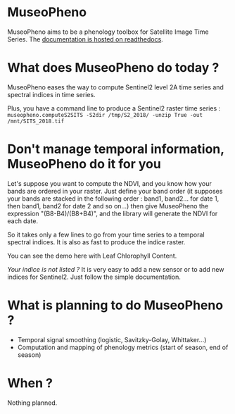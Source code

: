 # MuseoPheno

MuseoPheno aims to be a phenology toolbox for Satellite Image Time Series.
The [documentation is hosted on readthedocs](https://museopheno.readthedocs.org/).

# What does MuseoPheno do today ?

MuseoPheno eases the way to compute Sentinel2 level 2A time series and spectral indices in time series.

Plus, you have a command line to produce a Sentinel2 raster time series :
`museopheno.computeS2SITS -S2dir /tmp/S2_2018/ -unzip True -out /mnt/SITS_2018.tif`

# Don't manage temporal information, MuseoPheno do it for you

Let's suppose you want to compute the NDVI, and you know how your bands are ordered in your raster.
Just define your band order (it supposes your bands are stacked in the following order : band1, band2... for date 1, then band1, band2 for date 2 and so on...)
then give MuseoPheno the expression "(B8-B4)/(B8+B4)", and the library will generate the NDVI for each date.

So it takes only a few lines to go from your time series to a temporal spectral indices. It is also as fast to produce the indice raster.

You can see the demo here with Leaf Chlorophyll Content.

*Your indice is not listed ?* It is very easy to add a new sensor or to add new indices for Sentinel2. Just follow the simple documentation.

# What is planning to do MuseoPheno ?

- Temporal signal smoothing (logistic, Savitzky-Golay, Whittaker...)
- Computation and mapping of phenology metrics (start of season, end of season)

# When ?
Nothing planned.

